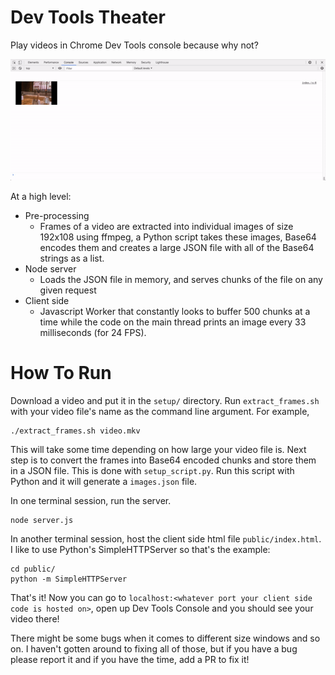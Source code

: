 # Dev Tools Theater

Play videos in Chrome Dev Tools console because why not? 

![](demo.gif)

At a high level:
* Pre-processing
    * Frames of a video are extracted into individual images of size 192x108 using ffmpeg, a Python script takes these images, Base64 encodes them and creates a large JSON file with all of the Base64 strings as a list.
* Node server
    * Loads the JSON file in memory, and serves chunks of the file on any given request
* Client side
    * Javascript Worker that constantly looks to buffer 500 chunks at a time while the code on the main thread prints an image every 33 milliseconds (for 24 FPS).
    
# How To Run

Download a video and put it in the `setup/` directory. Run `extract_frames.sh` with your video file's name as the command line argument. For example,

```
./extract_frames.sh video.mkv
```

This will take some time depending on how large your video file is. Next step is to convert the frames into Base64 encoded chunks and store them in a JSON file. This is done with `setup_script.py`. Run this script with Python and it will generate a `images.json` file. 

In one terminal session, run the server. 
```
node server.js
```

In another terminal session, host the client side html file `public/index.html`. I like to use Python's SimpleHTTPServer so that's the example:
```
cd public/
python -m SimpleHTTPServer
```

That's it! Now you can go to `localhost:<whatever port your client side code is hosted on>`, open up Dev Tools Console and you should see your video there! 

There might be some bugs when it comes to different size windows and so on. I haven't gotten around to fixing all of those, but if you have a bug please report it and if you have the time, add a PR to fix it! 